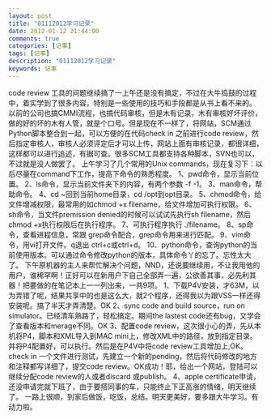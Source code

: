```yaml
---
layout: post
title: "01112012学习记录"
date: 2012-01-12 21:44:00 
comments: true
categories: [记事]
tags: [记事]
description: "01112012学习记录"
keywords: 记事
---
```


 code review 工具的问题继续搞了一上午还是没有搞定，不过在大牛捣鼓的过程中，着实学到了很多内容，特别是一些使用的技巧和手段都是从书上看不来的。
  以前的公司也搞CMMI流程，也搞代码审核，但是木有记录，木有审核好坏评价，做的好的坏的木有人管，就是个口号。但是现在不一样了，将网站，SCM通过Python脚本整合到一起，可以方便的在代码check in 之前进行code review，然后指定审核人，审核人必须评定后才可以上传，网站上面有审核记录，都很详细，这样都可以进行追述，有据可查。很多SCM工具都支持各种脚本，SVN也可以，不过就是没人做罢了。
  上午学习了几个常用的Unix commands，现在复习下：以后尽量在command下工作，提高下命令的熟悉程度。
  1、pwd命令，显示当前位置。
  2、ls命令，显示当前文件夹下的内容，有两个参数 -f -1。
  3、man命令，帮助命令。
  4、cd ~回到当前home目录，cd /opt到opt目录。
  5、chmod命令，给文件增减权限，最常用的如chmod +x filename，给文件增加可执行权限。
  6、sh命令，当文件premission denied的时候可以试试先执行sh filename，然后chmod +x执行权限后在执行程序。
  7、可执行程序执行 ./filename。
  8、sp命令，查看进程信息，常跟 grep命令配合，grep命令用来进行匹配。
  9、vim命令，用vi打开文件。q退出 ctrl+c或ctrl+d。
  10、python命令，查询python的当前使用版本。可以通过命令修改python的版本，具体命令丫的忘了。忘性太大了。
  下午原机器的主人来帮忙解决个问题，NND，还说要继续用，不让我用他的用户，谁稀罕啊！正好可以在新用户下自己全部弄一遍，公欲善其事，必先利其器！把要做的在笔记本上一一列出来，一共9项。
  1、下载P4V安装，才63M，以为弄错了呢，结果共享中的也是这么大，就2个程序，还得我以为跟VSS一样还得安装呢。搞了半天才弄清楚。OK
  2、sync code and build source，run on simulator。已经清车熟路了，轻松搞定。期间the lastest code还有bug，又学会了查看版本和merage不同。OK
  3、配置code review，这次很小心的弄，先从本机将P4，脚本和XML导入到MAC mini上，修改XML中的路径，放到指定目录。并将P4配置好，可以执行。然后是在P4V中将code review工具增加上,OK。check in 一个文件进行测试，先建立一个新的pending，然后将代码修改的地方和注释都写详细了，提交code review。OK成功！耶，给出一个网站，登陆可以继续分配code review的人或者discard 或publish。
  4、apple certificate申请，还没申请完就下班了，由于要搭同事的车，只能终止下正高涨的情绪，明天继续了。
  一路上很顺，到家后做饭，吃饭，总结。明天更美好，要多跟大牛学习。有动力啦。
